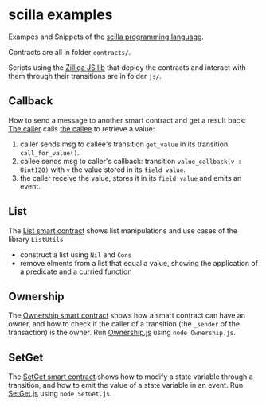 # scilla examples

Exampes and Snippets of the [scilla programming language](https://scilla.readthedocs.io/en/latest/).

Contracts are all in folder `contracts/`. 

Scripts using the [Zilliqa JS lib](https://github.com/Zilliqa/Zilliqa-JavaScript-Library) that deploy the contracts and interact with them through their transitions are in folder `js/`.

## Callback
How to send a message to another smart contract and get a result back:
[The caller](./contracts/Caller.scilla) calls [the callee](./contracts/Callee.scilla) to retrieve a value:
1) caller sends msg to callee's transition `get_value` in its transition `call_for_value()`.
2) callee sends msg to caller's callback: transition `value_callback(v : Uint128)` with `v` the value stored in its `field value`.
3) the caller receive the value, stores it in its `field value` and emits an event.

## List
The [List smart contract](./contracts/List.scilla) shows list manipulations and use cases of the library `ListUtils`
- construct a list using `Nil` and `Cons`
- remove elments from a list that equal a value, showing the application of a predicate and a curried function


## Ownership
The [Ownership smart contract](./contracts/Ownership.scilla) shows how a smart contract can have an owner, and how to check if the caller of a transition (the `_sender` of the transaction) is the owner.
Run [Ownership.js](./js/Ownership.js) using `node Ownership.js`.

## SetGet
The [SetGet smart contract](./contracts/SetGet.scilla) shows how to modify a state variable through a transition, and how to emit the value of a state variable in an event.
Run [SetGet.js](./js/SetGet.js) using `node SetGet.js`.
